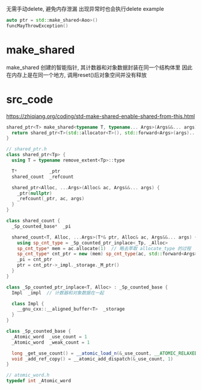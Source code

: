 无需手动delete, 避免内存泄漏
出现异常时也会执行delete
  example
  ```c++
  auto ptr = std::make_shared<Aoo>()
  funcMayThrowException()
  ```


# make_shared
make_shared 创建的智能指针, 其计数器和对象数据封装在同一个结构体里
因此在内存上是在同一个地方, 调用reset()后对象空间并没有释放


# src_code

https://zhiqiang.org/coding/std-make-shared-enable-shared-from-this.html


```c++
shared_ptr<T> make_shared<typename T, typename... Args>(Args&&... args) {
  return shared_ptr<T>(std::allocator<T>(), std::forward<Args>(args)...)
}

// shared_ptr.h
class shared_ptr<Tp> {
  using T = typename remove_extent<Tp>::type

  T*            _ptr
  shared_count  _refcount

  shared_ptr<Alloc, ...Args>(Alloc& ac, Args&&... args) {
    _ptr(nullptr)
    _refcount(_ptr, ac, args)
  }
}

class shared_count {
  _Sp_counted_base*  _pi

  shared_count<T, Alloc, ...Args>(T*& ptr, Alloc& ac, Args&&... args) {
    using sp_cnt_type = _Sp_counted_ptr_inplace<_Tp, _Alloc>
    sp_cnt_type* mem = ac.allocate(1)  // 略去萃取 allocate_type 的过程
    sp_cnt_type* cnt_ptr = new (mem) sp_cnt_type(ac, std::forward<Args>(args)...)
    _pi = cnt_ptr
    ptr = cnt_ptr->_impl._storage._M_ptr()
  }
}

class _Sp_counted_ptr_inplace<T, Alloc> : _Sp_counted_base {
  Impl  _impl  // 计数器和对象数据在一起

  class Impl {
    __gnu_cxx::__aligned_buffer<T>  _storage
  }
}

class _Sp_counted_base {
  _Atomic_word  _use_count = 1
  _Atomic_word  _weak_count = 1

  long _get_use_count() = __atomic_load_n(&_use_count, __ATOMIC_RELAXED)
  void _add_ref_copy() = __atomic_add_dispatch(&_use_count, 1)
}

// atomic_word.h
typedef int _Atomic_word
```